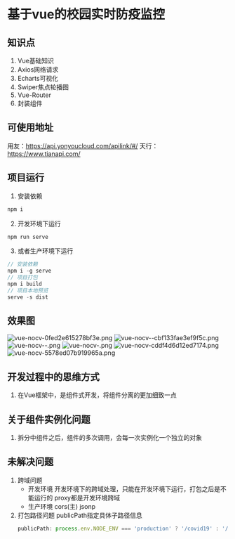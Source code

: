 # 基于vue的校园实时防疫监控

## 知识点
1. Vue基础知识
2. Axios网络请求
3. Echarts可视化
4. Swiper焦点轮播图
5. Vue-Router
6. 封装组件

## 可使用地址
用友：https://api.yonyoucloud.com/apilink/#/
天行：https://www.tianapi.com/

## 项目运行
1. 安装依赖
```js
npm i
```
2. 开发环境下运行
```js
npm run serve
```
3. 或者生产环境下运行
```js
// 安装依赖
npm i -g serve
// 项目打包
npm i build
// 项目本地预览
serve -s dist
```

## 效果图
![vue-nocv-0fed2e615278bf3e.png](https://www.ipicbed.com/images/2022/01/06/vue-nocv-0fed2e615278bf3e.png)
![vue-nocv--cbf133fae3ef9f5c.png](https://www.ipicbed.com/images/2022/01/06/vue-nocv--cbf133fae3ef9f5c.png)
![vue-nocv--.png](https://www.ipicbed.com/images/2022/01/06/vue-nocv--.png)
![vue-nocv-.png](https://www.ipicbed.com/images/2022/01/06/vue-nocv-.png)
![vue-nocv-cddf4d6d12ed7174.png](https://www.ipicbed.com/images/2022/01/06/vue-nocv-cddf4d6d12ed7174.png)
![vue-nocv-5578ed07b919965a.png](https://www.ipicbed.com/images/2022/01/06/vue-nocv-5578ed07b919965a.png)

## 开发过程中的思维方式
1. 在Vue框架中，是组件式开发，将组件分离的更加细致一点


## 关于组件实例化问题
1. 拆分中组件之后，组件的多次调用，会每一次实例化一个独立的对象

## 未解决问题
1. 跨域问题
    - 开发环境
        开发环境下的跨域处理，只能在开发环境下运行，打包之后是不能运行的
        proxy都是开发环境跨域
    - 生产环境
        cors(主)
        jsonp
2. 打包路径问题
    publicPath指定具体子路径信息
    ```js
    publicPath: process.env.NODE_ENV === 'production' ? '/covid19' : '/'
    ```